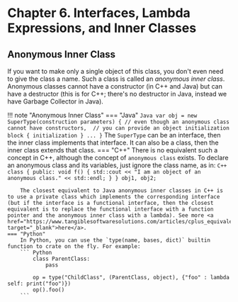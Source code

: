 # Chapter 6. Interfaces, Lambda Expressions, and Inner Classes

## Anonymous Inner Class
If you want to make only a single object of this class, you don't even need to give the class a name. Such a class is called an *anonymous inner class*. Anonymous classes cannot have a constructor (in C++ and Java) but can have a destructor (this is for C++; there's no destructor in Java, instead we have Garbage Collector in Java).


!!! note "Anonymous Inner Class"
    === "Java"
        ``` Java
            var obj = new SuperType(construction parameters) {
                 // even though an anonymous class cannot have constructors, 
                 // you can provide an object initialization block
                { initialization }
                ...
            }
        ```
        The `SuperType` can be an interface, then the inner class implements that interface. It can also be a class, then the inner class extends that class.
    === "C++"
        There is no equivalent such a concept in C++, although the concept of `anonymous class` exists. To declare an anonymous class and its variables, just ignore the class name, as in:
        ``` C++
            class {
            public:
                void f() {
                    std::cout << "I am an object of an anonymous class." << std::endl;
                }
            } obj1, obj2;
        ```

        The closest equivalent to Java anonymous inner classes in C++ is to use a private class which implements the corresponding interface (but if the interface is a functional interface, then the closest equivalent is to replace the functional interface with a function pointer and the anonymous inner class with a lambda). See more <a href="https://www.tangiblesoftwaresolutions.com/articles/cplus_equivalent_to_java_anonymous_inner_class.html" target="_blank">here</a>.
    === "Python"
        In Python, you can use the `type(name, bases, dict)` builtin function to crate on the fly. For example:
        ``` Python
            class ParentClass:
                pass

            op = type("ChildClass", (ParentClass, object), {"foo" : lambda self: print("foo")})
            op().foo()
        ```

